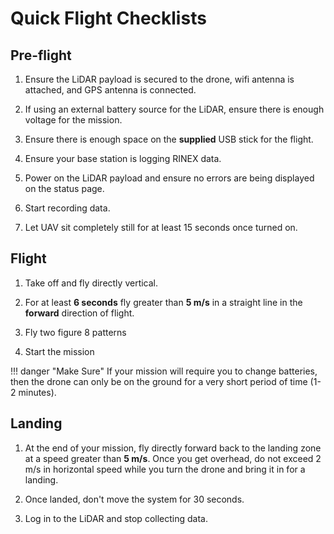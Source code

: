 # Quick Flight Checklists

## Pre-flight

1. Ensure the LiDAR payload is secured to the drone, wifi antenna is attached, and GPS antenna is connected.

1. If using an external battery source for the LiDAR, ensure there is enough voltage for the mission.

1. Ensure there is enough space on the **supplied** USB stick for the flight.

1. Ensure your base station is logging RINEX data.

1. Power on the LiDAR payload and ensure no errors are being displayed on the status page.

1. Start recording data. 

1. Let UAV sit completely still for at least 15 seconds once turned on.

## Flight

1. Take off and fly directly vertical.

1. For at least **6 seconds** fly greater than **5 m/s** in a straight line in the **forward** direction of flight.

1. Fly two figure 8 patterns

1. Start the mission

!!! danger "Make Sure"
    If your mission will require you to change batteries, then the drone can only be on the ground for a very short period of time (1-2 minutes).

## Landing

1. At the end of your mission, fly directly forward back to the landing zone at a speed greater than **5 m/s**. Once you get overhead, do not exceed 2 m/s in horizontal speed while you turn the drone and bring it in for a landing.

1. Once landed, don't move the system for 30 seconds.

1. Log in to the LiDAR and stop collecting data.
